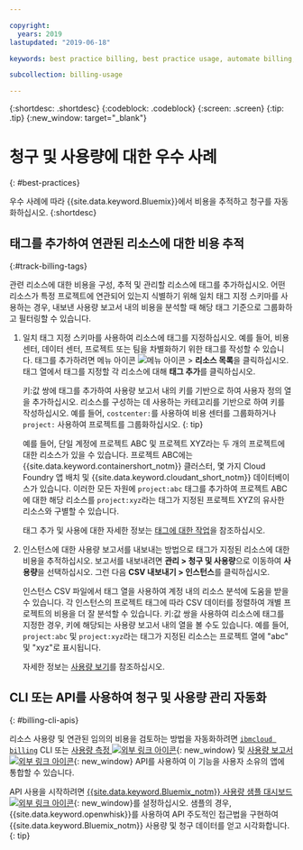 ```yaml
---

copyright:
  years: 2019
lastupdated: "2019-06-18"

keywords: best practice billing, best practice usage, automate billing, track costs

subcollection: billing-usage

---
```


{:shortdesc: .shortdesc}
{:codeblock: .codeblock}
{:screen: .screen}
{:tip: .tip}
{:new_window: target="_blank"}


# 청구 및 사용량에 대한 우수 사례
{: #best-practices}

우수 사례에 따라 {{site.data.keyword.Bluemix}}에서 비용을 추적하고 청구를 자동화하십시오.
{:shortdesc}


## 태그를 추가하여 연관된 리소스에 대한 비용 추적
{:#track-billing-tags}

관련 리소스에 대한 비용을 구성, 추적 및 관리할 리소스에 태그를 추가하십시오. 어떤 리소스가 특정 프로젝트에 연관되어 있는지 식별하기 위해 일치 태그 지정 스키마를 사용하는 경우, 내보낸 사용량 보고서 내의 비용을 분석할 때 해당 태그 기준으로 그룹화하고 필터링할 수 있습니다.

1. 일치 태그 지정 스키마를 사용하여 리소스에 태그를 지정하십시오. 예를 들어, 비용 센터, 데이터 센터, 프로젝트 또는 팀을 차별화하기 위한 태그를 작성할 수 있습니다. 태그를 추가하려면 메뉴 아이콘 ![메뉴 아이콘](../icons/icon_hamburger.svg) > **리소스 목록**을 클릭하십시오. 태그 열에서 태그를 지정할 각 리소스에 대해 **태그 추가**를 클릭하십시오.

   키:값 쌍에 태그를 추가하여 사용량 보고서 내의 키를 기반으로 하여 사용자 정의 열을 추가하십시오. 리소스를 구성하는 데 사용하는 카테고리를 기반으로 하여 키를 작성하십시오. 예를 들어, `costcenter:`를 사용하여 비용 센터를 그룹화하거나 `project:` 사용하여 프로젝트를 그룹화하십시오. {: tip}

   예를 들어, 단일 계정에 프로젝트 ABC 및 프로젝트 XYZ라는 두 개의 프로젝트에 대한 리소스가 있을 수 있습니다. 프로젝트 ABC에는 {{site.data.keyword.containershort_notm}} 클러스터, 몇 가지 Cloud Foundry 앱 배치 및 {{site.data.keyword.cloudant_short_notm}} 데이터베이스가 있습니다. 이러한 모든 자원에 `project:abc` 태그를 추가하여 프로젝트 ABC에 대한 해당 리소스를 `project:xyz`라는 태그가 지정된 프로젝트 XYZ의 유사한 리소스와 구별할 수 있습니다.

   태그 추가 및 사용에 대한 자세한 정보는 [태그에 대한 작업](/docs/resources?topic=resources-tag)을 참조하십시오.

1. 인스턴스에 대한 사용량 보고서를 내보내는 방법으로 태그가 지정된 리소스에 대한 비용을 추적하십시오. 보고서를 내보내려면 **관리 > 청구 및 사용량**으로 이동하여 **사용량**을 선택하십시오. 그런 다음 **CSV 내보내기 > 인스턴스**를 클릭하십시오.

   인스턴스 CSV 파일에서 태그 열을 사용하여 계정 내의 리소스 분석에 도움을 받을 수 있습니다. 각 인스턴스의 프로젝트 태그에 따라 CSV 데이터를 정렬하여 개별 프로젝트의 비용을 더 잘 분석할 수 있습니다. 키:값 쌍을 사용하여 리소스에 태그를 지정한 경우, 키에 해당되는 사용량 보고서 내의 열을 볼 수도 있습니다. 예를 들어, `project:abc` 및 `project:xyz`라는 태그가 지정된 리소스는 프로젝트 열에 "abc" 및 "xyz"로 표시됩니다.

   자세한 정보는 [사용량 보기](/docs/billing-usage?topic=billing-usage-viewingusage)를 참조하십시오.

## CLI 또는 API를 사용하여 청구 및 사용량 관리 자동화
{: #billing-cli-apis}

리소스 사용량 및 연관된 임의의 비용을 검토하는 방법을 자동화하려면 [`ibmcloud billing`](/docs/cli?topic=cloud-cli-ibmcloud_billing) CLI 또는 [사용량 측정 ![외부 링크 아이콘](../icons/launch-glyph.svg)](https://{DomainName}/apidocs/usage-metering){: new_window} 및 [사용량 보고서 ![외부 링크 아이콘](../icons/launch-glyph.svg)](https://{DomainName}/apidocs/metering-reporting){: new_window} API를 사용하여 이 기능을 사용자 소유의 앱에 통합할 수 있습니다.

API 사용을 시작하려면 [{{site.data.keyword.Bluemix_notm}} 사용량 샘플 대시보드 ![외부 링크 아이콘](../icons/launch-glyph.svg)](https://github.com/IBM-Cloud/openwhisk-cloud-usage-sample){: new_window}를 설정하십시오. 샘플의 경우, {{site.data.keyword.openwhisk}}를 사용하여 API 주도적인 접근법을 구현하여 {{site.data.keyword.Bluemix_notm}} 사용량 및 청구 데이터를 얻고 시각화합니다.
{: tip}
